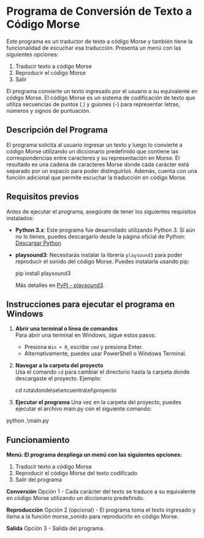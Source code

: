 # Programa de Conversión de Texto a Código Morse

Este programa es un traductor de texto a código Morse y también tiene la funcionalidad de escuchar esa traducción. Presenta un menú con las siguientes opciones:
1. Traducir texto a código Morse
2. Reproducir el código Morse
3. Salir

El programa convierte un texto ingresado por el usuario a su equivalente en código Morse. El código Morse es un sistema de codificación de texto que utiliza secuencias de puntos (.) y guiones (-) para representar letras, números y signos de puntuación.

## Descripción del Programa

El programa solicita al usuario ingresar un texto y luego lo convierte a código Morse utilizando un diccionario predefinido que contiene las correspondencias entre caracteres y su representación en Morse. El resultado es una cadena de caracteres Morse donde cada carácter está separado por un espacio para poder distinguirlos. Además, cuenta con una función adicional que permite escuchar la traducción en código Morse.

## Requisitos previos

Antes de ejecutar el programa, asegúrate de tener los siguientes requisitos instalados:

- **Python 3.x**: Este programa fue desarrollado utilizando Python 3. Si aún no lo tienes, puedes descargarlo desde la página oficial de Python:  
    [Descargar Python](https://www.python.org/downloads/)

- **playsound3**: Necesitarás instalar la librería `playsound3` para poder reproducir el sonido del código Morse. Puedes instalarla usando pip:

    pip install playsound3
    

    Más detalles en [PyPI - playsound3](https://pypi.org/project/playsound3/).

## Instrucciones para ejecutar el programa en Windows

1. **Abrir una terminal o línea de comandos**  
   Para abrir una terminal en Windows, sigue estos pasos:

   - Presiona `Win + R`, escribe `cmd` y presiona Enter.
   - Alternativamente, puedes usar PowerShell o Windows Terminal.

2. **Navegar a la carpeta del proyecto**  
   Usa el comando `cd` para cambiar el directorio hasta la carpeta donde descargaste el proyecto. Ejemplo:

   cd ruta\donde\se\encuentra\el\proyecto

3. **Ejecutar el programa**
  Una vez en la carpeta del proyecto, puedes ejecutar el archivo main.py con el siguiente comando:

  python .\main.py


## Funcionamiento
  **Menú: El programa despliega un menú con las siguientes opciones:**

  1. Traducir texto a código Morse
  2. Reproducir el código Morse del texto codificado
  3. Salir del programa

  **Conversión**
  Opción 1 - Cada carácter del texto se traduce a su equivalente en código Morse utilizando un diccionario predefinido.

  **Reproducción**
  Opción 2 (opcional) - El programa toma el texto ingresado y llama a la función morse_sonido para reproducirlo en código Morse.

  **Salida**
  Opción 3 - Salida del programa.